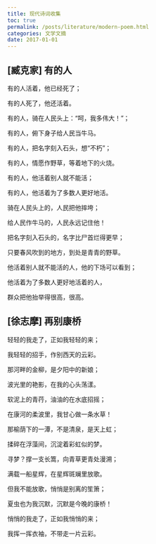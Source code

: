 ```yaml
---
title: 现代诗词收集
toc: true
permalink: /posts/literature/modern-poem.html
categories: 文学文摘
date: 2017-01-01
---
```


## [臧克家] 有的人

有的人活着，他已经死了；

有的人死了，他还活着。

有的人，骑在人民头上：“呵，我多伟大！”；

有的人，俯下身子给人民当牛马。

有的人，把名字刻入石头，想“不朽”；

有的人，情愿作野草，等着地下的火烧。

有的人，他活着别人就不能活；

有的人，他活着为了多数人更好地活。

骑在人民头上的，人民把他摔垮；

给人民作牛马的，人民永远记住他！

把名字刻入石头的，名字比尸首烂得更早；

只要春风吹到的地方，到处是青青的野草。

他活着别人就不能活的人，他的下场可以看到；

他活着为了多数人更好地活着的人，

群众把他抬举得很高，很高。

## [徐志摩] 再别康桥

轻轻的我走了，正如我轻轻的来；

我轻轻的招手，作别西天的云彩。

那河畔的金柳，是夕阳中的新娘；

波光里的艳影，在我的心头荡漾。

软泥上的青荇，油油的在水底招摇；

在康河的柔波里，我甘心做一条水草！

那榆荫下的一潭，不是清泉，是天上虹；

揉碎在浮藻间，沉淀着彩虹似的梦。

寻梦？撑一支长篙，向青草更青处漫溯；

满载一船星辉，在星辉斑斓里放歌。

但我不能放歌，悄悄是别离的笙箫；

夏虫也为我沉默，沉默是今晚的康桥！

悄悄的我走了，正如我悄悄的来；

我挥一挥衣袖，不带走一片云彩。
